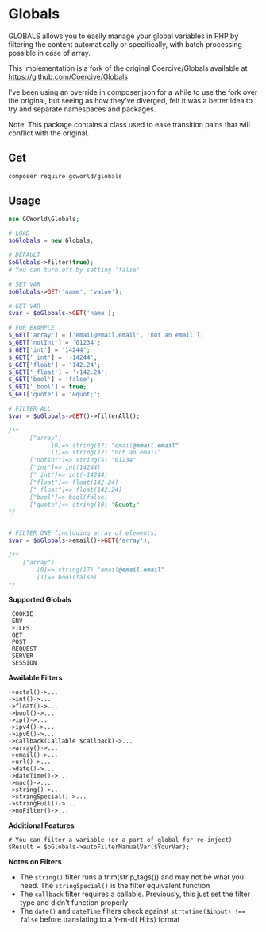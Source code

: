 Globals
========================

GLOBALS allows you to easily manage your global variables in PHP by filtering the content automatically or specifically, with batch processing possible in case of array.

This implementation is a fork of the original Coercive/Globals available at https://github.com/Coercive/Globals

I've been using an override in composer.json for a while to use the fork over the original, but seeing as how they've diverged, 
felt it was a better idea to try and separate namespaces and packages.

Note: This package contains a class used to ease transition pains that will conflict with the original.


Get
---
```
composer require gcworld/globals
```

Usage
-----

```php
use GCWorld\Globals;

# LOAD
$oGlobals = new Globals;

# DEFAULT
$oGlobals->filter(true);
# You can turn off by setting 'false'

# SET VAR
$oGlobals->GET('name', 'value');

# GET VAR
$var = $oGlobals->GET('name');

# FOR EXAMPLE :
$_GET['array'] = ['email@email.email', 'not an email'];
$_GET['notInt'] = '01234';
$_GET['int'] = '14244';
$_GET['_int'] = '-14244';
$_GET['float'] = '142.24';
$_GET['_float'] = '+142.24';
$_GET['bool'] = 'false';
$_GET['_bool'] = true;
$_GET['quote'] = '&quot;';

# FILTER ALL
$var = $oGlobals->GET()->filterAll();

/**
      ["array"]
            [0]=> string(17) "email@email.email"
            [1]=> string(12) "not an email"
      ["notInt"]=> string(5) "01234"
      ["int"]=> int(14244)
      ["_int"]=> int(-14244)
      ["float"]=> float(142.24)
      ["_float"]=> float(142.24)
      ["bool"]=> bool(false)
      ["quote"]=> string(10) "&quot;"
*/


# FILTER ONE (including array of elements)
$var = $oGlobals->email()->GET('array');

/**
    ["array"]
        [0]=> string(17) "email@email.email"
        [1]=> bool(false)
*/
```
**Supported Globals**
```
 COOKIE
 ENV
 FILES
 GET
 POST
 REQUEST
 SERVER
 SESSION
```

**Available Filters**
```
->octal()->...
->int()->...
->float()->...
->bool()->...
->ip()->...
->ipv4()->...
->ipv6()->...
->callback(Callable $callback)->...
->array()->...
->email()->...
->url()->...
->date()->...
->dateTime()->...
->mac()->...
->string()->...
->stringSpecial()->...
->stringFull()->...
->noFilter()->...
```

**Additional Features**
```
# You can filter a variable (or a part of global for re-inject)
$Result = $oGlobals->autoFilterManualVar($YourVar);
```

**Notes on Filters**
 - The ``string()`` filter runs a trim(strip_tags()) and may not be what you need.  The ``stringSpecial()`` is the filter equivalent function
 - The ``callback`` filter requires a callable. Previously, this just set the filter type and didn't function properly
 - The ``date()`` and ``dateTime`` filters check against ``strtotime($input) !== false`` before translating to a Y-m-d( H:i:s) format 
